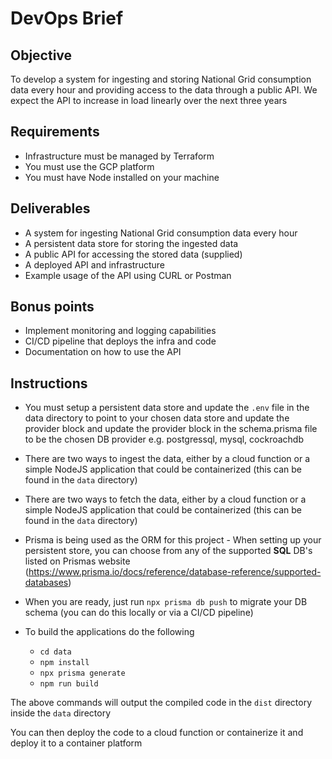 # DevOps Brief

## Objective

To develop a system for ingesting and storing National Grid consumption data every hour and providing access to the data through a public API. We expect the API to increase in load linearly over the next three years

## Requirements

- Infrastructure must be managed by Terraform
- You must use the GCP platform
- You must have Node installed on your machine

## Deliverables

- A system for ingesting National Grid consumption data every hour
- A persistent data store for storing the ingested data
- A public API for accessing the stored data (supplied)
- A deployed API and infrastructure
- Example usage of the API using CURL or Postman

## Bonus points

- Implement monitoring and logging capabilities
- CI/CD pipeline that deploys the infra and code
- Documentation on how to use the API

## Instructions

- You must setup a persistent data store and update the `.env` file in the data directory to point to your chosen data store and update the provider block and update the provider block in the schema.prisma file to be the chosen DB provider e.g. postgressql, mysql, cockroachdb
- There are two ways to ingest the data, either by a cloud function or a simple NodeJS application that could be containerized (this can be found in the `data` directory)
- There are two ways to fetch the data, either by a cloud function or a simple NodeJS application that could be containerized (this can be found in the `data` directory)
- Prisma is being used as the ORM for this project - When setting up your persistent store, you can choose from any of the supported **SQL** DB's listed on Prismas website (https://www.prisma.io/docs/reference/database-reference/supported-databases)
- When you are ready, just run `npx prisma db push` to migrate your DB schema (you can do this locally or via a CI/CD pipeline)

- To build the applications do the following
  - `cd data`
  - `npm install`
  - `npx prisma generate`
  - `npm run build`

The above commands will output the compiled code in the `dist` directory inside the `data` directory

You can then deploy the code to a cloud function or containerize it and deploy it to a container platform
